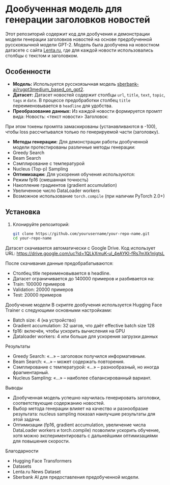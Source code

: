 # Дообученная модель для генерации заголовков новостей

Этот репозиторий содержит код для дообучения и демонстрации модели генерации заголовков новостей на основе предобученной русскоязычной модели GPT-2. Модель была дообучена на новостном датасете с сайта [Lenta.ru](https://lenta.ru), где для каждой новости использовались столбцы с текстом и заголовком.

## Особенности

- **Модель:** Используется русскоязычная модель [sberbank-ai/rugpt3medium_based_on_gpt2](https://huggingface.co/sberbank-ai/rugpt3medium_based_on_gpt2).
- **Датасет:** Датасет новостей содержит столбцы `url`, `title`, `text`, `topic`, `tags` и `date`. В процессе предобработки столбец `title` переименовывается в `headline` для удобства.
- **Преобразование данных:** Из каждой новости формируется промпт вида:
Новость: <текст новости> Заголовок:

При этом токены промпта замаскированы (устанавливаются в -100), чтобы loss рассчитывался только по генерируемой части (заголовку).
- **Методы генерации:** Для демонстрации работы дообученной модели протестированы различные методы генерации:
- Greedy Search
- Beam Search
- Сэмплирование с температурой
- Nucleus (Top-p) Sampling
- **Оптимизации:** Для ускорения обучения используются:
- Режим fp16 (смешанная точность)
- Накопление градиентов (gradient accumulation)
- Увеличенное число DataLoader workers
- Возможное использование `torch.compile` (при наличии PyTorch 2.0+)

## Установка

1. Клонируйте репозиторий:

   ```bash
   git clone https://github.com/yourusername/your-repo-name.git
   cd your-repo-name
Датасет скачивается автоматически с Google Drive. Код использует URL:
https://drive.google.com/uc?id=1QLkXmuK-ul_4eAYKI-fRs7mXk1nIgtsL

После скачивания данные предобрабатываются:
* Столбец title переименовывается в headline.
* Датасет ограничивается до 140000 примеров и разбивается на:
 * Train: 100000 примеров
 * Validation: 20000 примеров
 * Test: 20000 примеров

Дообучение модели
В скрипте дообучения используется Hugging Face Trainer с следующими основными настройками:

* Batch size: 4 (на устройство)
* Gradient accumulation: 32 шагов, что даёт effective batch size 128
* fp16: включён, чтобы ускорить вычисления на GPU
* Дataloader workers: 4 или больше для ускорения загрузки данных

Результаты
* Greedy Search: «...» – заголовок получился информативным.
* Beam Search: «...» – может содержать повторения.
* Сэмплирование с температурой: «...» – разнообразный, но иногда фрагментарный.
* Nucleus Sampling: «...» – наиболее сбалансированный вариант.

Выводы
* Дообученная модель успешно научилась генерировать заголовки, соответствующие содержанию новостей.
* Выбор метода генерации влияет на качество и разнообразие результата: nucleus sampling показал наилучшие результаты для этой задачи.
* Оптимизации (fp16, gradient accumulation, увеличение числа DataLoader workers и torch.compile) позволили ускорить обучение, хотя можно экспериментировать с дальнейшими оптимизациями для повышения скорости.


Благодарности
* Hugging Face Transformers
* Datasets
* Lenta.ru News Dataset
* Sberbank AI для предоставления предобученной модели.
